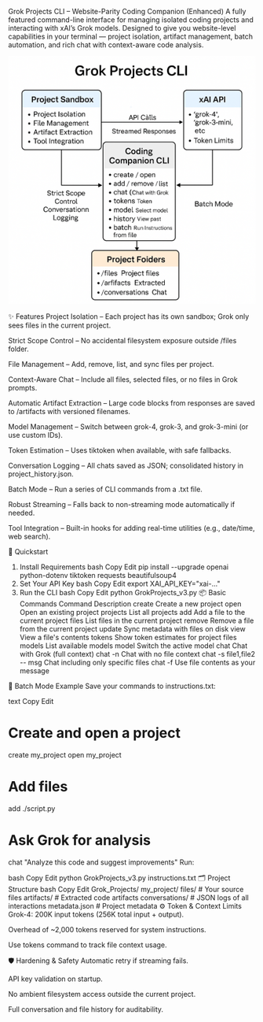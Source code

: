 Grok Projects CLI – Website-Parity Coding Companion (Enhanced)
A fully featured command-line interface for managing isolated coding projects and interacting with xAI’s Grok models.
Designed to give you website-level capabilities in your terminal — project isolation, artifact management, batch automation, and rich chat with context-aware code analysis.

![Grok Projects CLI Architecture](GrokProjects_Architecture.png)

✨ Features
Project Isolation – Each project has its own sandbox; Grok only sees files in the current project.

Strict Scope Control – No accidental filesystem exposure outside /files folder.

File Management – Add, remove, list, and sync files per project.

Context-Aware Chat – Include all files, selected files, or no files in Grok prompts.

Automatic Artifact Extraction – Large code blocks from responses are saved to /artifacts with versioned filenames.

Model Management – Switch between grok-4, grok-3, and grok-3-mini (or use custom IDs).

Token Estimation – Uses tiktoken when available, with safe fallbacks.

Conversation Logging – All chats saved as JSON; consolidated history in project_history.json.

Batch Mode – Run a series of CLI commands from a .txt file.

Robust Streaming – Falls back to non-streaming mode automatically if needed.

Tool Integration – Built-in hooks for adding real-time utilities (e.g., date/time, web search).

🚀 Quickstart
1. Install Requirements
bash
Copy
Edit
pip install --upgrade openai python-dotenv tiktoken requests beautifulsoup4
2. Set Your API Key
bash
Copy
Edit
export XAI_API_KEY="xai-..."
3. Run the CLI
bash
Copy
Edit
python GrokProjects_v3.py
📦 Basic Commands
Command	Description
create <name>	Create a new project
open <name>	Open an existing project
projects	List all projects
add <filepath>	Add a file to the current project
files	List files in the current project
remove <filename>	Remove a file from the current project
update	Sync metadata with files on disk
view <filename>	View a file's contents
tokens	Show token estimates for project files
models	List available models
model <alias or id>	Switch the active model
chat <message>	Chat with Grok (full context)
chat -n <message>	Chat with no file context
chat -s file1,file2 -- msg	Chat including only specific files
chat -f <filename>	Use file contents as your message

📜 Batch Mode Example
Save your commands to instructions.txt:

text
Copy
Edit
# Create and open a project
create my_project
open my_project

# Add files
add ./script.py

# Ask Grok for analysis
chat "Analyze this code and suggest improvements"
Run:

bash
Copy
Edit
python GrokProjects_v3.py instructions.txt
🗂 Project Structure
bash
Copy
Edit
Grok_Projects/
  my_project/
    files/           # Your source files
    artifacts/       # Extracted code artifacts
    conversations/   # JSON logs of all interactions
    metadata.json    # Project metadata
⚙️ Token & Context Limits
Grok-4: 200K input tokens (256K total input + output).

Overhead of ~2,000 tokens reserved for system instructions.

Use tokens command to track file context usage.

🛡 Hardening & Safety
Automatic retry if streaming fails.

API key validation on startup.

No ambient filesystem access outside the current project.

Full conversation and file history for auditability.
